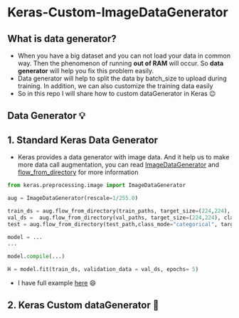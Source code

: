 # Keras-Custom-ImageDataGenerator

## What is data generator?

- When you have a big dataset and you can not load your data in common way. Then the phenomenon of running **out of RAM** will occur. So **data generator** will help you fix this problem easily.
- Data generator will help to split the data by batch_size to upload during training. In addition, we can also customize the training data easily 
- So in this repo I will share how to custom dataGenerator in Keras :wink:

## Data Generator :bulb:
## 1. Standard Keras Data Generator

- Keras provides a data generator with image data. And it help us to make more data call augmentation, you can read [ImageDataGenerator](https://www.tensorflow.org/api_docs/python/tf/keras/preprocessing/image/ImageDataGenerator) and [flow_from_directory](https://www.tensorflow.org/api_docs/python/tf/keras/preprocessing/image/ImageDataGenerator#flow_from_directory) for more information

```python
from keras.preprocessing.image import ImageDataGenerator

aug = ImageDataGenerator(rescale=1/255.0)

train_ds = aug.flow_from_directory(train_paths, target_size=(224,224),  class_mode='categorical' ,batch_size=128,shuffle = True)
val_ds =  aug.flow_from_directory(val_paths, target_size=(224,224), class_mode='categorical', batch_size=128 )
test = aug.flow_from_directory(test_path,class_mode="categorical", target_size=(224,224), batch_size=64 )

model = ...
...

model.compile(...)

H = model.fit(train_ds, validation_data = val_ds, epochs= 5)

```
- I have full example [here](https://github.com/Harly-1506/American-Sign-languages-datasets-Classification/blob/main/ASL_ResNet50.ipynb) :smile:

## 2. Keras Custom dataGenerator :dart:
